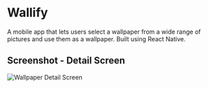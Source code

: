 # Wallify
A mobile app that lets users select a wallpaper from a wide range of pictures and use them as a wallpaper. Built using React Native.

## Screenshot - Detail Screen
![Wallpaper Detail Screen](https://github.com/skurnal2/30ProjectsIn60Days/wallify/mountain.jpeg?raw=true)
